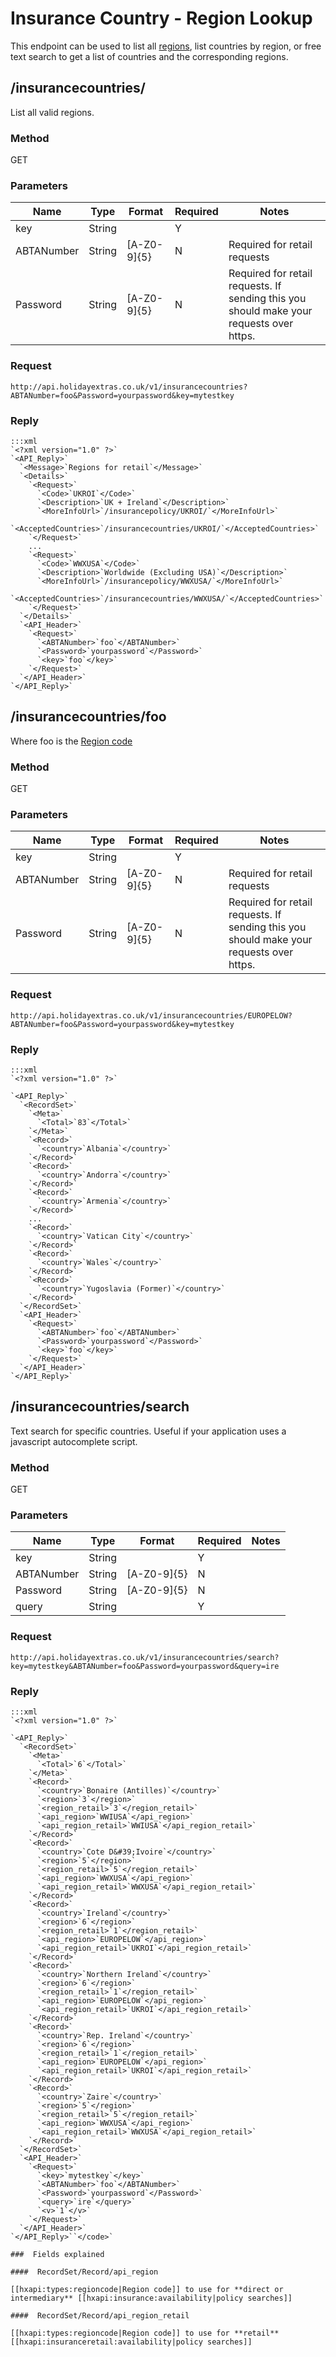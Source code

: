 # Insurance Country - Region Lookup

This endpoint can be used to list all [regions](hxapi/types/regioncode), list countries by region, or free text search to get a list of countries and the corresponding regions.

## /insurancecountries/

List all valid regions. 

### Method

GET

### Parameters

 | Name       | Type   | Format      | Required | Notes                                                                                   | 
 | ----       | ----   | ------      | -------- | -----                                                                                   | 
 | key        | String |             | Y        |                                                                                         | 
 | ABTANumber | String | [A-Z0-9]{5} | N        | Required for retail requests                                                            | 
 | Password   | String | [A-Z0-9]{5} | N        | Required for retail requests. If sending this you should make your requests over https. | 

### Request

	
	http://api.holidayextras.co.uk/v1/insurancecountries?ABTANumber=foo&Password=yourpassword&key=mytestkey


### Reply

	:::xml
	`<?xml version="1.0" ?>`
	`<API_Reply>`
	  `<Message>`Regions for retail`</Message>`
	  `<Details>`
	    `<Request>`
	      `<Code>`UKROI`</Code>`
	      `<Description>`UK + Ireland`</Description>`
	      `<MoreInfoUrl>`/insurancepolicy/UKROI/`</MoreInfoUrl>`
	      `<AcceptedCountries>`/insurancecountries/UKROI/`</AcceptedCountries>`
	    `</Request>`
	    ...
	    `<Request>`
	      `<Code>`WWXUSA`</Code>`
	      `<Description>`Worldwide (Excluding USA)`</Description>`
	      `<MoreInfoUrl>`/insurancepolicy/WWXUSA/`</MoreInfoUrl>`
	      `<AcceptedCountries>`/insurancecountries/WWXUSA/`</AcceptedCountries>`
	    `</Request>`
	  `</Details>`
	  `<API_Header>`
	    `<Request>`
	      `<ABTANumber>`foo`</ABTANumber>`
	      `<Password>`yourpassword`</Password>`
	      `<key>`foo`</key>`
	    `</Request>`
	  `</API_Header>`
	`</API_Reply>`


## /insurancecountries/foo

Where foo is the [Region code](hxapi/types/regioncode)

### Method

GET

### Parameters

 | Name       | Type   | Format      | Required | Notes                                                                                   | 
 | ----       | ----   | ------      | -------- | -----                                                                                   | 
 | key        | String |             | Y        |                                                                                         | 
 | ABTANumber | String | [A-Z0-9]{5} | N        | Required for retail requests                                                            | 
 | Password   | String | [A-Z0-9]{5} | N        | Required for retail requests. If sending this you should make your requests over https. | 

### Request

	
	http://api.holidayextras.co.uk/v1/insurancecountries/EUROPELOW?ABTANumber=foo&Password=yourpassword&key=mytestkey


### Reply

	:::xml
	`<?xml version="1.0" ?>`
	
	`<API_Reply>`
	  `<RecordSet>`
	    `<Meta>`
	      `<Total>`83`</Total>`
	    `</Meta>`
	    `<Record>`
	      `<country>`Albania`</country>`
	    `</Record>`
	    `<Record>`
	      `<country>`Andorra`</country>`
	    `</Record>`
	    `<Record>`
	      `<country>`Armenia`</country>`
	    `</Record>`
	    ...
	    `<Record>`
	      `<country>`Vatican City`</country>`
	    `</Record>`
	    `<Record>`
	      `<country>`Wales`</country>`
	    `</Record>`
	    `<Record>`
	      `<country>`Yugoslavia (Former)`</country>`
	    `</Record>`
	  `</RecordSet>`
	  `<API_Header>`
	    `<Request>`
	      `<ABTANumber>`foo`</ABTANumber>`
	      `<Password>`yourpassword`</Password>`
	      `<key>`foo`</key>`
	    `</Request>`
	  `</API_Header>`
	`</API_Reply>`


## /insurancecountries/search

Text search for specific countries. Useful if your application uses a javascript autocomplete script.

### Method

GET

### Parameters

 | Name       | Type   | Format      | Required | Notes | 
 | ----       | ----   | ------      | -------- | ----- | 
 | key        | String |             | Y        |       | 
 | ABTANumber | String | [A-Z0-9]{5} | N        |       | 
 | Password   | String | [A-Z0-9]{5} | N        |       | 
 | query      | String |             | Y        |       | 


### Request

	
	http://api.holidayextras.co.uk/v1/insurancecountries/search?key=mytestkey&ABTANumber=foo&Password=yourpassword&query=ire



### Reply

	:::xml
	`<?xml version="1.0" ?>`
	
	`<API_Reply>`
	  `<RecordSet>`
	    `<Meta>`
	      `<Total>`6`</Total>`
	    `</Meta>`
	    `<Record>`
	      `<country>`Bonaire (Antilles)`</country>`
	      `<region>`3`</region>`
	      `<region_retail>`3`</region_retail>`
	      `<api_region>`WWIUSA`</api_region>`
	      `<api_region_retail>`WWIUSA`</api_region_retail>`
	    `</Record>`
	    `<Record>`
	      `<country>`Cote D&#39;Ivoire`</country>`
	      `<region>`5`</region>`
	      `<region_retail>`5`</region_retail>`
	      `<api_region>`WWXUSA`</api_region>`
	      `<api_region_retail>`WWXUSA`</api_region_retail>`
	    `</Record>`
	    `<Record>`
	      `<country>`Ireland`</country>`
	      `<region>`6`</region>`
	      `<region_retail>`1`</region_retail>`
	      `<api_region>`EUROPELOW`</api_region>`
	      `<api_region_retail>`UKROI`</api_region_retail>`
	    `</Record>`
	    `<Record>`
	      `<country>`Northern Ireland`</country>`
	      `<region>`6`</region>`
	      `<region_retail>`1`</region_retail>`
	      `<api_region>`EUROPELOW`</api_region>`
	      `<api_region_retail>`UKROI`</api_region_retail>`
	    `</Record>`
	    `<Record>`
	      `<country>`Rep. Ireland`</country>`
	      `<region>`6`</region>`
	      `<region_retail>`1`</region_retail>`
	      `<api_region>`EUROPELOW`</api_region>`
	      `<api_region_retail>`UKROI`</api_region_retail>`
	    `</Record>`
	    `<Record>`
	      `<country>`Zaire`</country>`
	      `<region>`5`</region>`
	      `<region_retail>`5`</region_retail>`
	      `<api_region>`WWXUSA`</api_region>`
	      `<api_region_retail>`WWXUSA`</api_region_retail>`
	    `</Record>`
	  `</RecordSet>`
	  `<API_Header>`
	    `<Request>`
	      `<key>`mytestkey`</key>`
	      `<ABTANumber>`foo`</ABTANumber>`
	      `<Password>`yourpassword`</Password>`
	      `<query>`ire`</query>`
	      `<v>`1`</v>`
	    `</Request>`
	  `</API_Header>`
	`</API_Reply>``</code>`
	
	###  Fields explained
	
	####  RecordSet/Record/api_region
	
	[[hxapi:types:regioncode|Region code]] to use for **direct or intermediary** [[hxapi:insurance:availability|policy searches]]
	
	####  RecordSet/Record/api_region_retail
	
	[[hxapi:types:regioncode|Region code]] to use for **retail** [[hxapi:insuranceretail:availability|policy searches]]
	
	